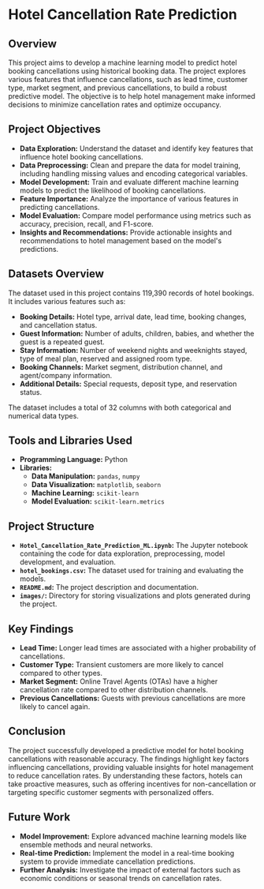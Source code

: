 # Hotel Cancellation Rate Prediction

## Overview
This project aims to develop a machine learning model to predict hotel booking cancellations using historical booking data. The project explores various features that influence cancellations, such as lead time, customer type, market segment, and previous cancellations, to build a robust predictive model. The objective is to help hotel management make informed decisions to minimize cancellation rates and optimize occupancy.

## Project Objectives
- **Data Exploration:** Understand the dataset and identify key features that influence hotel booking cancellations.
- **Data Preprocessing:** Clean and prepare the data for model training, including handling missing values and encoding categorical variables.
- **Model Development:** Train and evaluate different machine learning models to predict the likelihood of booking cancellations.
- **Feature Importance:** Analyze the importance of various features in predicting cancellations.
- **Model Evaluation:** Compare model performance using metrics such as accuracy, precision, recall, and F1-score.
- **Insights and Recommendations:** Provide actionable insights and recommendations to hotel management based on the model's predictions.

## Datasets Overview
The dataset used in this project contains 119,390 records of hotel bookings. It includes various features such as:
- **Booking Details:** Hotel type, arrival date, lead time, booking changes, and cancellation status.
- **Guest Information:** Number of adults, children, babies, and whether the guest is a repeated guest.
- **Stay Information:** Number of weekend nights and weeknights stayed, type of meal plan, reserved and assigned room type.
- **Booking Channels:** Market segment, distribution channel, and agent/company information.
- **Additional Details:** Special requests, deposit type, and reservation status.

The dataset includes a total of 32 columns with both categorical and numerical data types.

## Tools and Libraries Used
- **Programming Language:** Python
- **Libraries:**
  - **Data Manipulation:** `pandas`, `numpy`
  - **Data Visualization:** `matplotlib`, `seaborn`
  - **Machine Learning:** `scikit-learn`
  - **Model Evaluation:** `scikit-learn.metrics`

## Project Structure
- **`Hotel_Cancellation_Rate_Prediction_ML.ipynb`:** The Jupyter notebook containing the code for data exploration, preprocessing, model development, and evaluation.
- **`hotel_bookings.csv`:** The dataset used for training and evaluating the models.
- **`README.md`:** The project description and documentation.
- **`images/`:** Directory for storing visualizations and plots generated during the project.

## Key Findings
- **Lead Time:** Longer lead times are associated with a higher probability of cancellations.
- **Customer Type:** Transient customers are more likely to cancel compared to other types.
- **Market Segment:** Online Travel Agents (OTAs) have a higher cancellation rate compared to other distribution channels.
- **Previous Cancellations:** Guests with previous cancellations are more likely to cancel again.

## Conclusion
The project successfully developed a predictive model for hotel booking cancellations with reasonable accuracy. The findings highlight key factors influencing cancellations, providing valuable insights for hotel management to reduce cancellation rates. By understanding these factors, hotels can take proactive measures, such as offering incentives for non-cancellation or targeting specific customer segments with personalized offers.

## Future Work
- **Model Improvement:** Explore advanced machine learning models like ensemble methods and neural networks.
- **Real-time Prediction:** Implement the model in a real-time booking system to provide immediate cancellation predictions.
- **Further Analysis:** Investigate the impact of external factors such as economic conditions or seasonal trends on cancellation rates.
